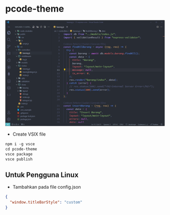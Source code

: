 # pcode-theme

![CAPTURE!](https://raw.githubusercontent.com/pojokcodeid/pcode-theme/main/img.png)

- Create VSIX file

```
npm i -g vsce
cd pcode-theme
vsce package
vsce publish
```

## Untuk Pengguna Linux

- Tambahkan pada file config.json

```json
{
  "window.titleBarStyle": "custom"
}
```
